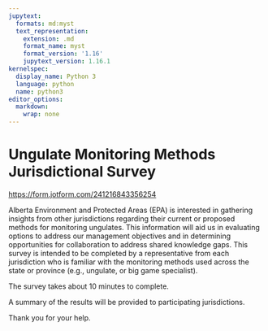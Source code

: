 ```yaml
---
jupytext:
  formats: md:myst
  text_representation:
    extension: .md
    format_name: myst
    format_version: '1.16'
    jupytext_version: 1.16.1
kernelspec:
  display_name: Python 3
  language: python
  name: python3
editor_options:
  markdown:
    wrap: none
---
```


# Ungulate Monitoring Methods Jurisdictional Survey

<https://form.jotform.com/241216843356254>
  
Alberta Environment and Protected Areas (EPA) is interested in gathering insights from other jurisdictions regarding their current or proposed methods for monitoring ungulates. This information will aid us in evaluating options to address our management objectives and in determining opportunities for collaboration to address shared knowledge gaps.
This survey is intended to be completed by a representative from each jurisdiction who is familiar with the monitoring methods used across the state or province (e.g., ungulate, or big game specialist).

The survey takes about 10 minutes to complete.

A summary of the results will be provided to participating jurisdictions.

Thank you for your help.